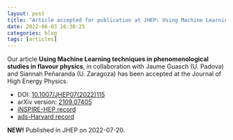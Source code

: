 ```yaml
---
layout: post
title: "Article accepted for publication at JHEP: Using Machine Learning techniques in phenomenological studies in flavour  physics"
date: 2022-06-03 16:30:25
categories: blog
tags: [articles]
---
```


Our article **Using Machine Learning techniques in phenomenological studies in flavour  physics**, in collaboration with Jaume Guasch (U. Padova) and Siannah Peñaranda (U. Zaragoza) has been accepted at the Journal of High Energy Physics.

* DOI: [10.1007/JHEP07(2022)115](https://dx.doi.org/10.1007/JHEP07(2022)115)
* arXiv version: [2109.07405](https://arxiv.org/abs/2109.07405)
* [iNSPIRE-HEP record](https://inspirehep.net/literature/1922162)
* [ads-Harvard record](https://ui.adsabs.harvard.edu/abs/2021arXiv210907405A/abstract)

**NEW!** Published in JHEP on 2022-07-20.
